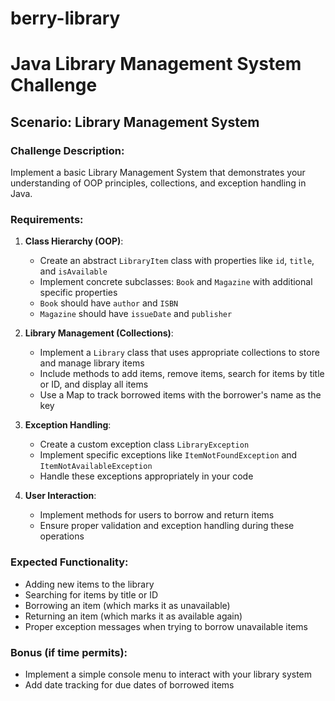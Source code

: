 # berry-library

# Java Library Management System Challenge

## Scenario: Library Management System

### Challenge Description:
Implement a basic Library Management System that demonstrates your understanding of OOP principles, collections, and exception handling in Java.

### Requirements:

1. **Class Hierarchy (OOP)**:
    - Create an abstract `LibraryItem` class with properties like `id`, `title`, and `isAvailable`
    - Implement concrete subclasses: `Book` and `Magazine` with additional specific properties
    - `Book` should have `author` and `ISBN`
    - `Magazine` should have `issueDate` and `publisher`

2. **Library Management (Collections)**:
    - Implement a `Library` class that uses appropriate collections to store and manage library items
    - Include methods to add items, remove items, search for items by title or ID, and display all items
    - Use a Map to track borrowed items with the borrower's name as the key

3. **Exception Handling**:
    - Create a custom exception class `LibraryException`
    - Implement specific exceptions like `ItemNotFoundException` and `ItemNotAvailableException`
    - Handle these exceptions appropriately in your code

4. **User Interaction**:
    - Implement methods for users to borrow and return items
    - Ensure proper validation and exception handling during these operations

### Expected Functionality:
- Adding new items to the library
- Searching for items by title or ID
- Borrowing an item (which marks it as unavailable)
- Returning an item (which marks it as available again)
- Proper exception messages when trying to borrow unavailable items

### Bonus (if time permits):
- Implement a simple console menu to interact with your library system
- Add date tracking for due dates of borrowed items
